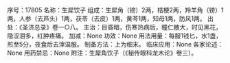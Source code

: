 序号：17805
名称：生犀饮子
组成：生犀角（镑）2两，桔梗2两，羚羊角（镑）1两，人参（去芦头）1两，茯苓（去皮）1两，黄芩1两，知母1两，防风1两。
出处：《圣济总录》卷一○八。
主治：目昏暗，伤寒热病后，瞳仁散大，时见黑花，隐涩泪多，红肿疼痛。
加减：None
功效：None
用法用量：每服1钱匕，水1盏，煎至5分，夜食后去滓温服。
制备方法：上为细末。
临床应用：None
各家论述：None
用药禁忌：None
附注：生犀角饮子（《秘传眼科龙木论》卷三）。
